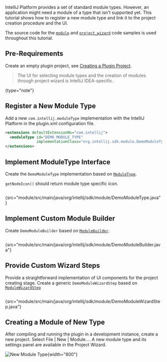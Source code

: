 [//]: # (title: Supporting Module Types)

<!-- Copyright 2000-2022 JetBrains s.r.o. and other contributors. Use of this source code is governed by the Apache 2.0 license that can be found in the LICENSE file. -->

IntelliJ Platform provides a set of standard module types.
However, an application might need a module of a type that isn't supported yet.
This tutorial shows how to register a new module type and link it to the project creation procedure and the UI.

The source code for the [`module`](https://github.com/JetBrains/intellij-sdk-code-samples/tree/main/module) and [`project_wizard`](https://github.com/JetBrains/intellij-sdk-code-samples/tree/main/project_wizard) code samples is used throughout this tutorial.

## Pre-Requirements

Create an empty plugin project, see [Creating a Plugin Project](gradle_build_system.md).

> The UI for selecting module types and the creation of modules through project wizard is IntelliJ IDEA-specific.
>
{type="note"}

## Register a New Module Type

Add a new `com.intellij.moduleType` implementation with the IntelliJ Platform in the <path>plugin.xml</path> configuration file.

```xml
<extensions defaultExtensionNs="com.intellij">
  <moduleType id="DEMO_MODULE_TYPE"
              implementationClass="org.intellij.sdk.module.DemoModuleType"/>
</extensions>
```

## Implement ModuleType Interface

Create the `DemoModuleType` implementation based on [`ModuleType`](upsource:///platform/lang-core/src/com/intellij/openapi/module/ModuleType.java).

`getNodeIcon()` should return module type specific icon.

```java
```
{src="module/src/main/java/org/intellij/sdk/module/DemoModuleType.java"}

## Implement Custom Module Builder

Create `DemoModuleBuilder` based on [`ModuleBuilder`](upsource:///platform/lang-core/src/com/intellij/ide/util/projectWizard/ModuleBuilder.java).

```java
```
{src="module/src/main/java/org/intellij/sdk/module/DemoModuleBuilder.java"}

## Provide Custom Wizard Steps

Provide a straightforward implementation of UI components for the project creating stage.
Create a generic `DemoModuleWizardStep` based on [`ModuleWizardStep`](upsource:///platform/lang-core/src/com/intellij/ide/util/projectWizard/ModuleWizardStep.java)

```java
```
{src="module/src/main/java/org/intellij/sdk/module/DemoModuleWizardStep.java"}

## Creating a Module of New Type

After compiling and running the plugin in a development instance, create a new project.
Select <menupath>File | New | Module...</menupath>.
A new module type and its settings panel are available in the Project Wizard.

![New Module Type](new_module_type.png){width="800"}
